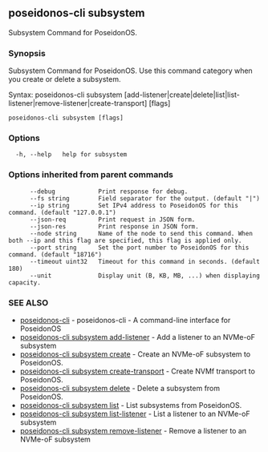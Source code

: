 ## poseidonos-cli subsystem

Subsystem Command for PoseidonOS.

### Synopsis


Subsystem Command for PoseidonOS. Use this command category when you
create or delete a subsystem. 

Syntax: 
  poseidonos-cli subsystem [add-listener|create|delete|list|list-listener|remove-listener|create-transport] [flags]
	  

```
poseidonos-cli subsystem [flags]
```

### Options

```
  -h, --help   help for subsystem
```

### Options inherited from parent commands

```
      --debug            Print response for debug.
      --fs string        Field separator for the output. (default "|")
      --ip string        Set IPv4 address to PoseidonOS for this command. (default "127.0.0.1")
      --json-req         Print request in JSON form.
      --json-res         Print response in JSON form.
      --node string      Name of the node to send this command. When both --ip and this flag are specified, this flag is applied only.
      --port string      Set the port number to PoseidonOS for this command. (default "18716")
      --timeout uint32   Timeout for this command in seconds. (default 180)
      --unit             Display unit (B, KB, MB, ...) when displaying capacity.
```

### SEE ALSO

* [poseidonos-cli](poseidonos-cli.md)	 - poseidonos-cli - A command-line interface for PoseidonOS
* [poseidonos-cli subsystem add-listener](poseidonos-cli_subsystem_add-listener.md)	 - Add a listener to an NVMe-oF subsystem
* [poseidonos-cli subsystem create](poseidonos-cli_subsystem_create.md)	 - Create an NVMe-oF subsystem to PoseidonOS.
* [poseidonos-cli subsystem create-transport](poseidonos-cli_subsystem_create-transport.md)	 - Create NVMf transport to PoseidonOS.
* [poseidonos-cli subsystem delete](poseidonos-cli_subsystem_delete.md)	 - Delete a subsystem from PoseidonOS.
* [poseidonos-cli subsystem list](poseidonos-cli_subsystem_list.md)	 - List subsystems from PoseidonOS.
* [poseidonos-cli subsystem list-listener](poseidonos-cli_subsystem_list-listener.md)	 - List a listener to an NVMe-oF subsystem
* [poseidonos-cli subsystem remove-listener](poseidonos-cli_subsystem_remove-listener.md)	 - Remove a listener to an NVMe-oF subsystem

